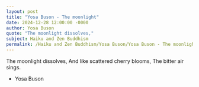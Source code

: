```yaml
---
layout: post
title: "Yosa Buson - The moonlight"
date: 2024-12-28 12:00:00 -0000
author: Yosa Buson
quote: "The moonlight dissolves,"
subject: Haiku and Zen Buddhism
permalink: /Haiku and Zen Buddhism/Yosa Buson/Yosa Buson - The moonlight
---
```


The moonlight dissolves,
And like scattered cherry blooms,
The bitter air sings.

- Yosa Buson
